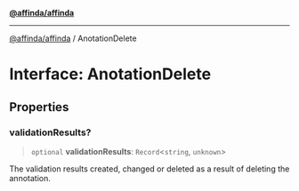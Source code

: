 [**@affinda/affinda**](../README.md)

***

[@affinda/affinda](../globals.md) / AnotationDelete

# Interface: AnotationDelete

## Properties

### validationResults?

> `optional` **validationResults**: `Record`\<`string`, `unknown`\>

The validation results created, changed or deleted as a result of deleting the annotation.
